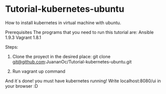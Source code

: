 # Tutorial-kubernetes-ubuntu
How to install kubernetes in virtual machine with ubuntu.


Prerequisites
The programs that you need to run this tutorial are:
Ansible 1.9.3
Vagrant 1.8.1

Steps:
1. Clone the proyect in the desired place:
git clone git@github.com:JuananOc/Tutorial-kubernetes-ubuntu.git 

2. Run vagrant up command

And it´s done! you must have kubernetes running! Write localhost:8080/ui in your browser :D
